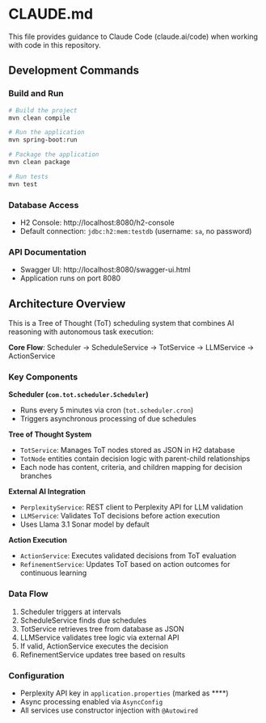 # CLAUDE.md

This file provides guidance to Claude Code (claude.ai/code) when working with code in this repository.

## Development Commands

### Build and Run
```bash
# Build the project
mvn clean compile

# Run the application
mvn spring-boot:run

# Package the application
mvn clean package

# Run tests
mvn test
```

### Database Access
- H2 Console: http://localhost:8080/h2-console
- Default connection: `jdbc:h2:mem:testdb` (username: `sa`, no password)

### API Documentation
- Swagger UI: http://localhost:8080/swagger-ui.html
- Application runs on port 8080

## Architecture Overview

This is a Tree of Thought (ToT) scheduling system that combines AI reasoning with autonomous task execution:

**Core Flow**: Scheduler → ScheduleService → TotService → LLMService → ActionService

### Key Components

**Scheduler (`com.tot.scheduler.Scheduler`)**
- Runs every 5 minutes via cron (`tot.scheduler.cron`)
- Triggers asynchronous processing of due schedules

**Tree of Thought System**
- `TotService`: Manages ToT nodes stored as JSON in H2 database
- `TotNode` entities contain decision logic with parent-child relationships
- Each node has content, criteria, and children mapping for decision branches

**External AI Integration**
- `PerplexityService`: REST client to Perplexity API for LLM validation
- `LLMService`: Validates ToT decisions before action execution
- Uses Llama 3.1 Sonar model by default

**Action Execution**
- `ActionService`: Executes validated decisions from ToT evaluation
- `RefinementService`: Updates ToT based on action outcomes for continuous learning

### Data Flow
1. Scheduler triggers at intervals
2. ScheduleService finds due schedules
3. TotService retrieves tree from database as JSON
4. LLMService validates tree logic via external API
5. If valid, ActionService executes the decision
6. RefinementService updates tree based on results

### Configuration
- Perplexity API key in `application.properties` (marked as ****)
- Async processing enabled via `AsyncConfig`
- All services use constructor injection with `@Autowired`